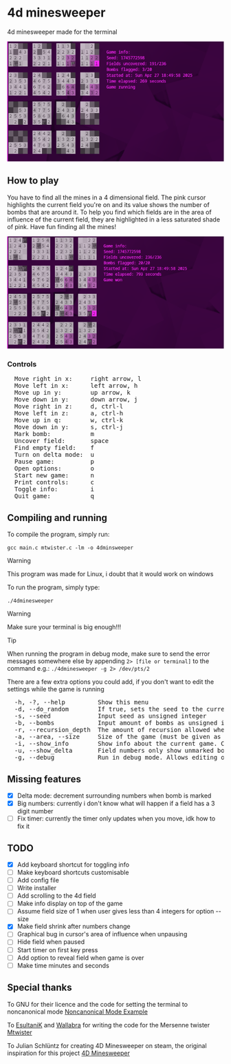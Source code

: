 # 4d minesweeper

4d minesweeper made for the terminal

![A screenshot of a game of 4d minesweeper](screenshot1.png)

## How to play

You have to find all the mines in a 4 dimensional field. The pink cursor highlights the current field you're on and its value shows the number of bombs that are around it. To help you find which fields are in the area of influence of the current field, they are highlighted in a less saturated shade of pink. Have fun finding all the mines!

![A screenshot of a finished game](screenshot2.png)

### Controls

<pre>
  Move right in x:     right arrow, l
  Move left in x:      left arrow, h
  Move up in y:        up arrow, k
  Move down in y:      down arrow, j
  Move right in z:     d, ctrl-l
  Move left in z:      a, ctrl-h
  Move up in q:        w, ctrl-k
  Move down in y:      s, ctrl-j
  Mark bomb:           m
  Uncover field:       space
  Find empty field:    f
  Turn on delta mode:  u
  Pause game:          p
  Open options:        o
  Start new game:      n
  Print controls:      c
  Toggle info:         i
  Quit game:           q
</pre>

## Compiling and running

To compile the program, simply run:

```
gcc main.c mtwister.c -lm -o 4dminsweeper
```

> [!WARNING]
> This program was made for Linux, i doubt that it would work on windows

To run the program, simply type:

```
./4dminesweeper
```

> [!WARNING]
> Make sure your terminal is big enough!!!

> [!TIP]
> When running the program in debug mode, make sure to send the error messages somewhere else by appending `2> [file or terminal]` to the command e.g.: `./4dminesweeper -g 2> /dev/pts/2`

There are a few extra options you could add, if you don't want to edit the settings while the game is running

<pre>
  -h, -?, --help         Show this menu
  -d, --do_random        If true, sets the seed to the current time
  -s, --seed             Input seed as unsigned integer
  -b, --bombs            Input amount of bombs as unsigned integer
  -r, --recursion_depth  The amount of recursion allowed when uncovering fields
  -a, --area, --size     Size of the game (must be given as a comma separated list of unsigned integers e.g.: 4, 4, 4, 4)
  -i, --show_info        Show info about the current game. Can be set to true or false
  -u, --show_delta       Field numbers only show unmarked bombs instead of total. Can be set to true or false
  -g, --debug            Run in debug mode. Allows editing of field contents
</pre>

## Missing features

- [x] Delta mode: decrement surrounding numbers when bomb is marked
- [x] Big numbers: currently i don't know what will happen if a field has a 3 digit number
- [ ] Fix timer: currently the timer only updates when you move, idk how to fix it

## TODO

- [x] Add keyboard shortcut for toggling info
- [ ] Make keyboard shortcuts customisable
- [ ] Add config file
- [ ] Write installer
- [ ] Add scrolling to the 4d field
- [ ] Make info display on top of the game
- [ ] Assume field size of 1 when user gives less than 4 integers for option --size
- [x] Make field shrink after numbers change
- [ ] Graphical bug in cursor's area of influence when unpausing
- [ ] Hide field when paused
- [ ] Start timer on first key press
- [ ] Add option to reveal field when game is over
- [ ] Make time minutes and seconds

## Special thanks

To GNU for their licence and the code for setting the terminal to noncanonical mode
[Noncanonical Mode Example](https://www.gnu.org/software/libc/manual/html_node/Noncanon-Example.html)

To [EsultaniK](https://github.com/ESultanik) and [Wallabra](https://github.com/wallabra) for writing the code for the Mersenne twister
[Mtwister](https://github.com/ESultanik/mtwister)

To Julian Schlüntz for creating 4D Minesweeper on steam, the original inspiration for this project
[4D Minesweeper](https://store.steampowered.com/app/787980/4D_Minesweeper/)
